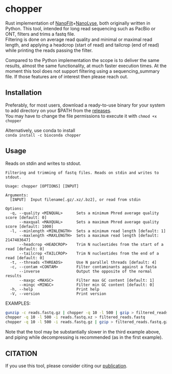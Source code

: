 # chopper

Rust implementation of [NanoFilt](https://github.com/wdecoster/nanofilt)+[NanoLyse](https://github.com/wdecoster/nanolyse), both originally written in Python. This tool, intended for long read sequencing such as PacBio or ONT, filters and trims a fastq file.  
Filtering is done on average read quality and minimal or maximal read length, and applying a headcrop (start of read) and tailcrop (end of read) while printing the reads passing the filter.

Compared to the Python implementation the scope is to deliver the same results, almost the same functionality, at much faster execution times. At the moment this tool does not support filtering using a sequencing_summary file. If those features are of interest then please reach out.  

## Installation

Preferably, for most users, download a ready-to-use binary for your system to add directory on your $PATH from the [releases](https://github.com/wdecoster/chopper/releases).  
You may have to change the file permissions to execute it with `chmod +x chopper`

Alternatively, use conda to install  
`conda install -c bioconda chopper`

## Usage

Reads on stdin and writes to stdout.

```text
Filtering and trimming of fastq files. Reads on stdin and writes to stdout.

Usage: chopper [OPTIONS] [INPUT]

Arguments:
  [INPUT]  Input filename[.gz/.xz/.bz2], or read from stdin

Options:
  -q, --quality <MINQUAL>      Sets a minimum Phred average quality score [default: 0]
      --maxqual <MAXQUAL>      Sets a maximum Phred average quality score [default: 1000]
  -l, --minlength <MINLENGTH>  Sets a minimum read length [default: 1]
      --maxlength <MAXLENGTH>  Sets a maximum read length [default: 2147483647]
      --headcrop <HEADCROP>    Trim N nucleotides from the start of a read [default: 0]
      --tailcrop <TAILCROP>    Trim N nucleotides from the end of a read [default: 0]
  -t, --threads <THREADS>      Use N parallel threads [default: 4]
  -c, --contam <CONTAM>        Filter contaminants against a fasta
      --inverse                Output the opposite of the normal results
      --maxgc <MAXGC>          Filter max GC content [default: 1]
      --mingc <MINGC>          Filter min GC content [default: 0]
  -h, --help                   Print help
  -V, --version                Print version

```

EXAMPLES:

```bash
gunzip -c reads.fastq.gz | chopper -q 10 -l 500 | gzip > filtered_reads.fastq.gz
chopper -q 10 -l 500 -i reads.fastq.xz > filtered_reads.fastq
chopper -q 10 -l 500 -i reads.fastq.gz | gzip > filtered_reads.fastq.gz
```

Note that the tool may be substantially slower in the third example above, and piping while decompressing is recommended (as in the first example). 

## CITATION

If you use this tool, please consider citing our [publication](https://academic.oup.com/bioinformatics/article/39/5/btad311/7160911).
